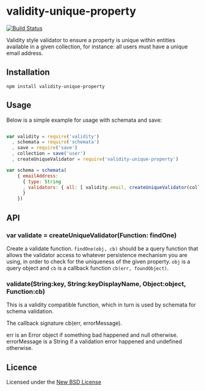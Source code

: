# validity-unique-property

[![Build Status](https://travis-ci.org/bengourley/validity-unique-property.png?branch=master)](https://travis-ci.org/bengourley/validity-unique-property)

Validity style validator to ensure a property is unique within entities available in
a given collection, for instance: all users must have a unique email address.

## Installation

    npm install validity-unique-property

## Usage

Below is a simple example for usage with schemata and save:

```js

var validity = require('validity')
  , schemata = require('schemata')
  , save = require('save')
  , collection = save('user')
  , createUniqueValidator = require('validity-unique-property')

var schema = schemata(
    { emailAddress:
      { type: String
      , validators: { all: [ validity.email, createUniqueValidator(collection.findOne) ] }
      }
    })
```

## API

### var validate = createUniqueValidator(Function: findOne)

Create a validate function. `findOne(obj, cb)` should be a query function that allows
the validator access to whatever persistence mechanism you are using, in order to check
for the uniqueness of the given property. `obj` is a query object and `cb` is a
callback function `cb(err, foundObject)`.

### validate(String:key, String:keyDisplayName, Object:object, Function:cb)

This is a validity compatible function, which in turn is used by schemata for schema validation.

The callback signature cb(err, errorMessage).

err is an Error object if something bad happened and null otherwise.
errorMessage is a String if a validation error happened and undefined otherwise.

## Licence
Licensed under the [New BSD License](http://opensource.org/licenses/bsd-license.php)